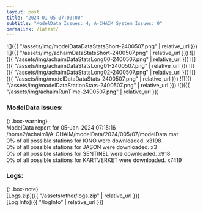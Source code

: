 ```yaml
---
layout: post
title: "2024-01-05 07:00:00"
subtitle: "ModelData Issues: 4; A-CHAIM System Issues: 0"
permalink: /latest/
---
```


![]({{ "/assets/img/modelDataDataStatsShort-2400507.png" | relative_url }})
![]({{ "/assets/img/achaimDataStatsShort-2400507.png" | relative_url }})
![]({{ "/assets/img/achaimDataStatsLong00-2400507.png" | relative_url }})
![]({{ "/assets/img/achaimDataStatsLong01-2400507.png" | relative_url }})
![]({{ "/assets/img/achaimDataStatsLong02-2400507.png" | relative_url }})
![]({{ "/assets/img/modelDataDataStats-2400507.png" | relative_url }})
![]({{ "/assets/img/modelDataStationStats-2400507.png" | relative_url }})
![]({{ "/assets/img/achaimRunTime-2400507.png" | relative_url }})


### ModelData Issues:  
  
{: .box-warning}  
 ModelData report for 05-Jan-2024 07:15:16   
 /home2/achaim1/A-CHAIM/modelData/2024/005/07/modelData.mat   
 0% of all possible stations for IONO were downloaded. x3198   
 0% of all possible stations for JASON were downloaded. x3   
 0% of all possible stations for SENTINEL were downloaded. x918   
 0% of all possible stations for KARTVERKET were downloaded. x7419   
  


### Logs:  
  
{: .box-note}  
[Logs.zip]({{ "/assets/other/logs.zip" | relative_url }})  
[Log Info]({{ "/logInfo" | relative_url }})  
